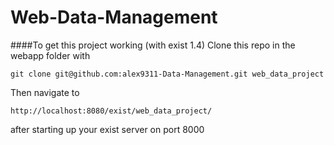 # Web-Data-Management
####To get this project working (with exist 1.4)
Clone this repo in the webapp folder with 

`git clone git@github.com:alex9311-Data-Management.git web_data_project`

Then navigate to 

`http://localhost:8080/exist/web_data_project/`

after starting up your exist server on port 8000
